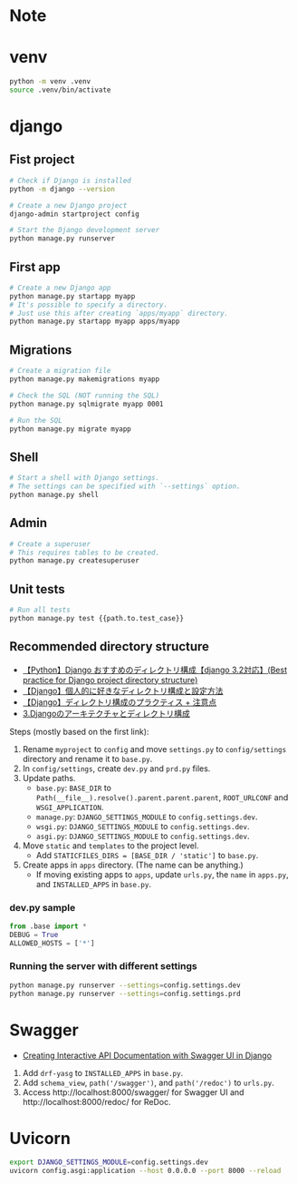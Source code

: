 # Note

# venv

```bash
python -m venv .venv
source .venv/bin/activate
```


# django

## Fist project

```bash
# Check if Django is installed
python -m django --version

# Create a new Django project
django-admin startproject config

# Start the Django development server
python manage.py runserver
```

## First app

```bash
# Create a new Django app
python manage.py startapp myapp
# It's possible to specify a directory.
# Just use this after creating `apps/myapp` directory.
python manage.py startapp myapp apps/myapp
```

## Migrations

```bash
# Create a migration file
python manage.py makemigrations myapp

# Check the SQL (NOT running the SQL)
python manage.py sqlmigrate myapp 0001

# Run the SQL
python manage.py migrate myapp
```

## Shell 

```bash
# Start a shell with Django settings.
# The settings can be specified with `--settings` option.
python manage.py shell
```

## Admin

```bash
# Create a superuser
# This requires tables to be created.
python manage.py createsuperuser
```

## Unit tests

```bash
# Run all tests
python manage.py test {{path.to.test_case}}
```

## Recommended directory structure

- [【Python】Django おすすめのディレクトリ構成【django 3.2対応】(Best practice for Django project directory structure)](https://plus-info-tech.com/django-pj-directory-structure)   
- [【Django】個人的に好きなディレクトリ構成と設定方法](https://qiita.com/tsk1000/items/01ee3e800c57a2f008bc)  
- [【Django】ディレクトリ構成のプラクティス + 注意点](https://qiita.com/nilwurtz/items/defab259cde73669cc6d)  
- [3.Djangoのアーキテクチャとディレクトリ構成](https://denno-sekai.com/django-directory-structure/)  

Steps (mostly based on the first link):
1. Rename `myproject` to `config` and move `settings.py` to `config/settings` directory and rename it to `base.py`.
2. In `config/settings`, create `dev.py` and `prd.py` files.
3. Update paths.
   - `base.py`: `BASE_DIR` to `Path(__file__).resolve().parent.parent.parent`, `ROOT_URLCONF` and `WSGI_APPLICATION`.
   - `manage.py`: `DJANGO_SETTINGS_MODULE` to `config.settings.dev`.
   - `wsgi.py`: `DJANGO_SETTINGS_MODULE` to `config.settings.dev`.
   - `asgi.py`: `DJANGO_SETTINGS_MODULE` to `config.settings.dev`.
4. Move `static` and `templates` to the project level.
    - Add `STATICFILES_DIRS = [BASE_DIR / 'static']` to `base.py`.
5. Create apps in `apps` directory. (The name can be anything.)
    - If moving existing apps to `apps`, update `urls.py`, the `name` in `apps.py`, and `INSTALLED_APPS` in `base.py`.

### dev.py sample

```Python
from .base import *
DEBUG = True
ALLOWED_HOSTS = ['*']
```

### Running the server with different settings

```bash
python manage.py runserver --settings=config.settings.dev
python manage.py runserver --settings=config.settings.prd
```


# Swagger

- [Creating Interactive API Documentation with Swagger UI in Django](https://medium.com/@chodvadiyasaurabh/creating-interactive-api-documentation-with-swagger-ui-in-django-53fa9e9898dc)

1. Add `drf-yasg` to `INSTALLED_APPS` in `base.py`.
2. Add `schema_view`, `path('/swagger')`, and `path('/redoc')` to `urls.py`.
3. Access http://localhost:8000/swagger/ for Swagger UI and http://localhost:8000/redoc/ for ReDoc.


# Uvicorn 

```bash
export DJANGO_SETTINGS_MODULE=config.settings.dev
uvicorn config.asgi:application --host 0.0.0.0 --port 8000 --reload
```